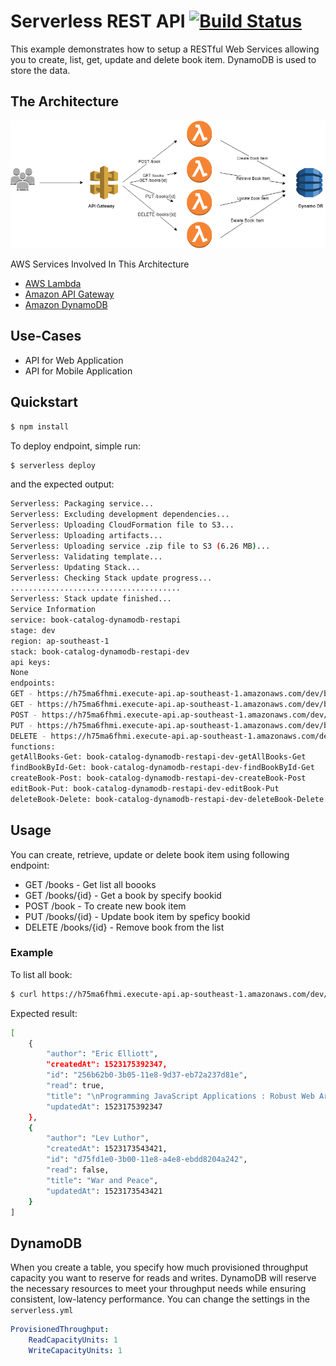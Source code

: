  # Serverless REST API [![Build Status](https://travis-ci.org/melvinlee/lambda-restapi-nodejs.svg?branch=master)](https://travis-ci.org/melvinlee/lambda-restapi-nodejs)

This example demonstrates how to setup a RESTful Web Services allowing you to create, list, get, update and delete book item. DynamoDB is used to store the data.

## The Architecture

![Big picture](/img/serverless-arc.png?raw=true)

AWS Services Involved In This Architecture
* [AWS Lambda](https://aws.amazon.com/lambda/)
* [Amazon API Gateway](https://aws.amazon.com/api-gateway/)
* [Amazon DynamoDB](https://aws.amazon.com/dynamodb/)

## Use-Cases

- API for Web Application
- API for Mobile Application

## Quickstart

```bash
$ npm install
```

To deploy endpoint, simple run:

```bash
$ serverless deploy
```

and the expected output:

```bash
Serverless: Packaging service...
Serverless: Excluding development dependencies...
Serverless: Uploading CloudFormation file to S3...
Serverless: Uploading artifacts...
Serverless: Uploading service .zip file to S3 (6.26 MB)...
Serverless: Validating template...
Serverless: Updating Stack...
Serverless: Checking Stack update progress...
......................................
Serverless: Stack update finished...
Service Information
service: book-catalog-dynamodb-restapi
stage: dev
region: ap-southeast-1
stack: book-catalog-dynamodb-restapi-dev
api keys:
None
endpoints:
GET - https://h75ma6fhmi.execute-api.ap-southeast-1.amazonaws.com/dev/books
GET - https://h75ma6fhmi.execute-api.ap-southeast-1.amazonaws.com/dev/books/{id}
POST - https://h75ma6fhmi.execute-api.ap-southeast-1.amazonaws.com/dev/book
PUT - https://h75ma6fhmi.execute-api.ap-southeast-1.amazonaws.com/dev/books/{id}
DELETE - https://h75ma6fhmi.execute-api.ap-southeast-1.amazonaws.com/dev/books/{id}
functions:
getAllBooks-Get: book-catalog-dynamodb-restapi-dev-getAllBooks-Get
findBookById-Get: book-catalog-dynamodb-restapi-dev-findBookById-Get
createBook-Post: book-catalog-dynamodb-restapi-dev-createBook-Post
editBook-Put: book-catalog-dynamodb-restapi-dev-editBook-Put
deleteBook-Delete: book-catalog-dynamodb-restapi-dev-deleteBook-Delete
```

## Usage

You can create, retrieve, update or delete book item using following endpoint:

- GET /books - Get list all boooks
- GET /books/{id} - Get a book by specify bookid
- POST /book - To create new book item
- PUT /books/{id} - Update book item by speficy bookid
- DELETE /books/{id} - Remove book from the list

### Example 

To list all book:

```bash
$ curl https://h75ma6fhmi.execute-api.ap-southeast-1.amazonaws.com/dev/books
```

Expected result:

```bash
[
    {
        "author": "Eric Elliott",
        "createdAt": 1523175392347,
        "id": "256b62b0-3b05-11e8-9d37-eb72a237d81e",
        "read": true,
        "title": "\nProgramming JavaScript Applications : Robust Web Architecture with Node, HTML5, and Modern JS Libraries",
        "updatedAt": 1523175392347
    },
    {
        "author": "Lev Luthor",
        "createdAt": 1523173543421,
        "id": "d75fd1e0-3b00-11e8-a4e8-ebdd8204a242",
        "read": false,
        "title": "War and Peace",
        "updatedAt": 1523173543421
    }
]
```

## DynamoDB
When you create a table, you specify how much provisioned throughput capacity you want to reserve for reads and writes. DynamoDB will reserve the necessary resources to meet your throughput needs while ensuring consistent, low-latency performance. You can change the settings in the `serverless.yml`

```yaml
ProvisionedThroughput:
    ReadCapacityUnits: 1
    WriteCapacityUnits: 1
```
